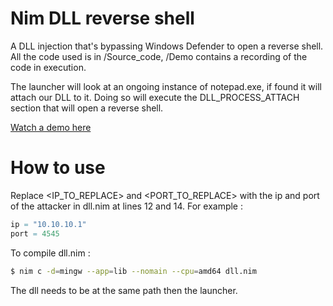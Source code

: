 # Nim DLL reverse shell

A DLL injection that's bypassing Windows Defender to open a reverse shell. All the code used is in /Source_code, /Demo contains a recording of the code in execution.

The launcher will look at an ongoing instance of notepad.exe, if found it will attach our DLL to it. Doing so will execute the DLL_PROCESS_ATTACH section that will open a reverse shell.

[Watch a demo here](https://raw.githubusercontent.com/geoffrey-diederichs/Red_team_tools/main/Malwares/01_Nim_DLL_rev_shell/Demo/nim_dll_rev_shell_demo.mp4)

# How to use

Replace <IP_TO_REPLACE> and <PORT_TO_REPLACE> with the ip and port of the attacker in dll.nim at lines 12 and 14. For example :

```nim
ip = "10.10.10.1"
port = 4545
```

To compile dll.nim :

```sh
$ nim c -d=mingw --app=lib --nomain --cpu=amd64 dll.nim
```

The dll needs to be at the same path then the launcher.
